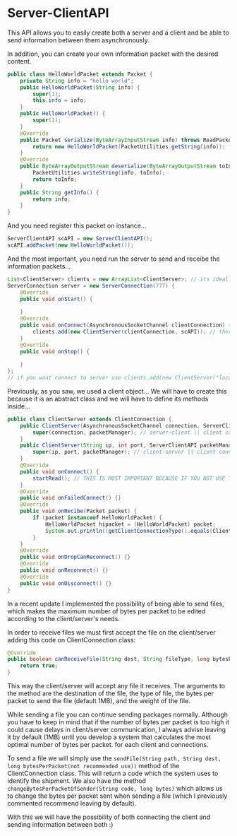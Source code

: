 # Server-ClientAPI
This API allows you to easily create both a server and a client and be able to send information between them asynchronously.

In addition, you can create your own information packet with the desired content.

```java
public class HelloWorldPacket extends Packet {
	private String info = "hello world";
	public HelloWorldPacket(String info) {
		super(1);
		this.info = info;
	}
	public HelloWorldPacket() {
		super(1);
	}
	@Override
	public Packet serialize(ByteArrayInputStream info) throws ReadPacketException {
		return new HelloWorldPacket(PacketUtilities.getString(info));
	}
	@Override
	public ByteArrayOutputStream deserialize(ByteArrayOutputStream toInfo) throws WritePacketException {
		PacketUtilities.writeString(info, toInfo);
		return toInfo;
	}	
	public String getInfo() {
		return info;
	}
}
```

And you need register this packet on instance...

```java
ServerClientAPI scAPI = new ServerClientAPI();
scAPI.addPacket(new HelloWorldPacket());
```

And the most important, you need run the server to send and receibe the information packets...

```java
List<ClientServer> clients = new ArrayList<ClientServer>; // its ideally you use HashMap ;)
ServerConnection server = new ServerConnection(777) {
	@Override
	public void onStart() {
		
	}
	@Override
	public void onConnect(AsynchronousSocketChannel clientConnection) {
		clients.add(new ClientServer(clientConnection, scAPI)); // there action to create the client instance...
	}
	@Override
	public void onStop() {
		
	}			
};
// if you want connect to server use clients.add(new ClientServer("localhost", 777, scAPI));
```

Previously, as you saw, we used a client object... We will have to create this because it is an abstract class and we will have to define its methods inside...

```java
public class ClientServer extends ClientConnection {
	public ClientServer(AsynchronousSocketChannel connection, ServerClientAPI packetManager) {
		super(connection, packetManager); // server-client || client connected to server
	}  
	public ClientServer(String ip, int port, ServerClientAPI packetManager) throws IOException {
		super(ip, port, packetManager); // client-server || client connect to server
	}
	@Override
	public void onConnect() {
		startRead(); // THIS IS MOST IMPORTANT BECAUSE IF YOU NOT USE THIS THE CLIENT NOT START READ THE PACKETS !!!!!!!!!!!
	}
	@Override
	public void onFailedConnect() {}
	@Override
	public void onRecibe(Packet packet) {
		if (packet instanceof HelloWorldPacket) {
			HelloWorldPacket hipacket = (HelloWorldPacket) packet;
			System.out.println((getClientConnectionType().equals(ClientConnectionType.CLIENT_TO_SERVER ? "Server says: " : "Client says: ")) + hipacket.getInfo());
		}
	}
	@Override
	public void onDropCanReconnect() {}
	@Override
	public void onReconnect() {}
	@Override
	public void onDisconnect() {}
}
```

In a recent update I implemented the possibility of being able to send files, which makes the maximum number of bytes per packet to be edited according to the client/server's needs.

In order to receive files we must first accept the file on the client/server adding this code on ClientConnection class:

```java
@Override
public boolean canReceiveFile(String dest, String fileType, long bytesPerPacket, long fileLenght) {
	return true;
}
```

This way the client/server will accept any file it receives. The arguments to the method are the destination of the file, the type of file, the bytes per packet to send the file (default 1MB), and the weight of the file.

While sending a file you can continue sending packages normally. Although you have to keep in mind that if the number of bytes per packet is too high it could cause delays in client/server communication, I always advise leaving it by default (1MB) until you develop a system that calculates the most optimal number of bytes per packet. for each client and connections.

To send a file we will simply use the ```sendFile(String path, String dest, long bytesPerPacket(not recommended use))``` method of the ClientConnection class. This will return a code which the system uses to identify the shipment. We also have the method ```changeBytesPerPacketOfSender(String code, long bytes)``` which allows us to change the bytes per packet sent when sending a file (which I previously commented recommend leaving by default).

With this we will have the possibility of both connecting the client and sending information between both :)
